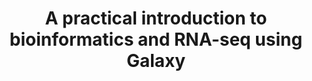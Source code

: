 ---
layout: event-external
title: A practical introduction to bioinformatics and RNA-seq using Galaxy


external: "https://www.cecam.org/workshop-details/a-practical-introduction-to-bioinformatics-and-rna-seq-using-galaxy-1359"

description: | 
    Join us for an engaging 4-half day online workshop and dive into the captivating world of RNA-seq data analysis using Galaxy! This hands-on workshop will equip you with the skills to effectively analyze RNA-seq data from start to finish. You will learn about: Galaxy, Quality Control, Mapping and Quantification and Downstream Analysis. Don't miss this opportunity to enhance your bioinformatics skills.
    

date_start: 2024-09-10
date_end: 2024-09-13

contributions:
  organisers:
  - teresa-m
  instructors:
  - pavanvidem
  - teresa-m
  funding:
  - biont


location:
  name: Online

---